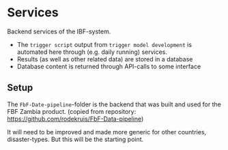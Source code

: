 # Services

Backend services of the IBF-system.
- The `trigger script` output from `trigger model development` is automated here through (e.g. daily running) services.
- Results (as well as other related data) are stored in a database
- Database content is returned through API-calls to some interface

## Setup

The `FbF-Date-pipeline`-folder is the backend that was built and used for the FBF Zambia product. (copied from repository: https://github.com/rodekruis/FbF-Data-pipeline)

It will need to be improved and made more generic for other countries, disaster-types. But this will be the starting point.
